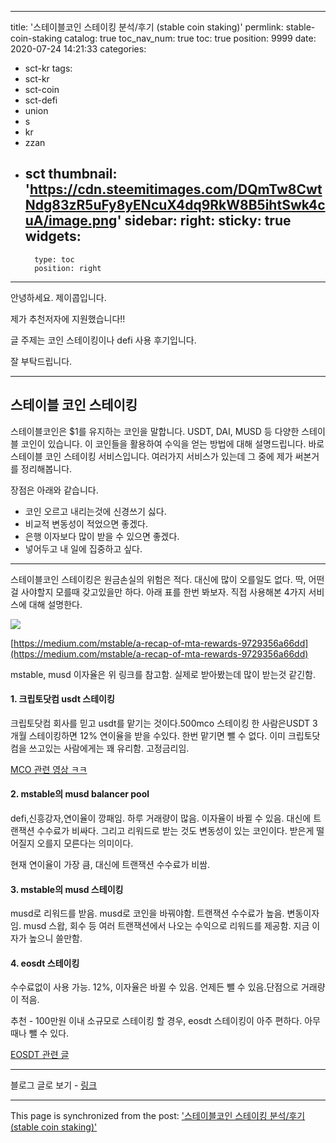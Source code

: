
---
title: '스테이블코인 스테이킹 분석/후기 (stable coin staking)'
permlink: stable-coin-staking
catalog: true
toc_nav_num: true
toc: true
position: 9999
date: 2020-07-24 14:21:33
categories:
- sct-kr
tags:
- sct-kr
- sct-coin
- sct-defi
- union
- s
- kr
- zzan
- sct
thumbnail: 'https://cdn.steemitimages.com/DQmTw8CwtNdg83zR5uFy8yENcuX4dq9RkW8B5ihtSwk4cuA/image.png'
sidebar:
    right:
        sticky: true
widgets:
    -
        type: toc
        position: right
---


안녕하세요. 제이콥입니다. 

제가 추천저자에 지원했습니다!! 

글 주제는 코인 스테이킹이나 defi 사용 후기입니다. 

잘 부탁드립니다.

----

## 스테이블 코인 스테이킹

스테이블코인은 $1를 유지하는 코인을 말합니다. USDT, DAI, MUSD 등 다양한 스테이블 코인이 있습니다. 이 코인들을 활용하여 수익을 얻는 방법에 대해 설명드립니다. 바로 스테이블 코인 스테이킹 서비스입니다.  여러가지 서비스가 있는데 그 중에 제가 써본거를 정리해봅니다. 

장점은 아래와 같습니다.

-   코인 오르고 내리는것에 신경쓰기 싫다.
-   비교적 변동성이 적었으면 좋겠다.
-   은행 이자보다 많이 받을 수 있으면 좋겠다.
-   넣어두고 내 일에 집중하고 싶다.

---


스테이블코인 스테이킹은 원금손실의 위험은 적다. 대신에 많이 오를일도 없다. 딱, 어떤걸 사야할지 모를때 갖고있을만 하다. 아래 표를 한번 봐보자. 직접 사용해본 4가지 서비스에 대해 설명한다.

![](https://cdn.steemitimages.com/DQmTw8CwtNdg83zR5uFy8yENcuX4dq9RkW8B5ihtSwk4cuA/image.png)



[https://medium.com/mstable/a-recap-of-mta-rewards-9729356a66dd](https://medium.com/mstable/a-recap-of-mta-rewards-9729356a66dd)

mstable, musd 이자율은 위 링크를 참고함. 실제로 받아봤는데 많이 받는것 같긴함.

#### **1. 크립토닷컴 usdt 스테이킹**

크립토닷컴 회사를 믿고 usdt를 맡기는 것이다.500mco 스테이킹 한 사람은USDT 3개월 스테이킹하면 12% 연이율을 받을 수있다. 한번 맡기면 뺄 수 없다. 이미 크립토닷컴을 쓰고있는 사람에게는 꽤 유리함. 고정금리임.

[MCO 관련 영상 ㅋㅋ](https://www.youtube.com/watch?v=VeaRLcJUmwA)


#### **2. mstable의 musd balancer pool**

defi,신흥강자,연이율이 깡패임. 하루 거래량이 많음. 이자율이 바뀔 수 있음. 대신에 트랜잭션 수수료가 비싸다. 그리고 리워드로 받는 것도 변동성이 있는 코인이다. 받은게 떨어질지 오를지 모른다는 의미이다.

현재 연이율이 가장 큼, 대신에 트랜잭션 수수료가 비쌈.

#### **3. mstable의 musd 스테이킹**

musd로 리워드를 받음. musd로 코인을 바꿔야함. 트랜잭션 수수료가 높음. 변동이자임. musd 스왑, 회수 등 여러 트랜잭션에서 나오는 수익으로 리워드를 제공함. 지금 이자가 높으니 쓸만함.


#### **4. eosdt 스테이킹**

수수료없이 사용 가능. 12%, 이자율은 바뀔 수 있음. 언제든 뺄 수 있음.단점으로 거래량이 적음. 

추천 - 100만원 이내 소규모로 스테이킹 할 경우, eosdt 스테이킹이 아주 편하다. 아무때나 뺄 수 있다.

[EOSDT 관련 글](https://jacobyu.tistory.com/category/%EC%95%94%ED%98%B8%ED%99%94%ED%8F%90/EOSDT)


---

블로그 글로 보기 - [링크](https://jacobyu.tistory.com/entry/%EC%8A%A4%ED%85%8C%EC%9D%B4%EB%B8%94%EC%BD%94%EC%9D%B8-%EC%8A%A4%ED%85%8C%EC%9D%B4%ED%82%B9-%EB%B6%84%EC%84%9D%ED%9B%84%EA%B8%B0-stable-coin-staking?category=799310)

- - -

This page is synchronized from the post: ['스테이블코인 스테이킹 분석/후기 (stable coin staking)'](https://steemit.com/@jacobyu/stable-coin-staking)
